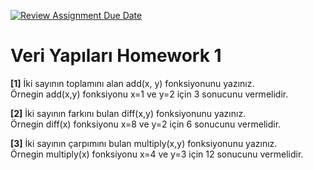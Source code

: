 [![Review Assignment Due Date](https://classroom.github.com/assets/deadline-readme-button-22041afd0340ce965d47ae6ef1cefeee28c7c493a6346c4f15d667ab976d596c.svg)](https://classroom.github.com/a/JwNRpsA2)
# Veri Yapıları Homework 1

**[1]** İki sayının toplamını alan add(x, y) fonksiyonunu yazınız.  
Örnegin add(x,y) fonksiyonu x=1 ve y=2 için 3 sonucunu vermelidir.  
 
**[2]** İki sayının farkını bulan diff(x,y) fonksiyonunu yazınız.  
Örnegin diff(x) fonksiyonu x=8 ve y=2 için 6 sonucunu vermelidir.  
  
**[3]** İki sayının çarpımını bulan multiply(x,y) fonksiyonunu yazınız.  
Örnegin multiply(x) fonksiyonu x=4 ve y=3 için 12 sonucunu vermelidir.  
 

